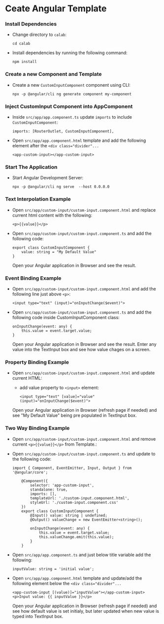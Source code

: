 # Ceate Angular Template

### Install Dependencies

-   Change directory to `calab`:
    ```
    cd calab
    ```
-   Install dependencies by running the following command:
    ```
    npm install

### Create a new Component and  Template

-   Create a new `CustomInputComponent` component using CLI:
    ```
    npx -p @angular/cli ng generate component my-component
    ```

### Inject CustomInput Component into AppComponent

- Inside `src/app/app.component.ts` update `imports` to include `CustomInputComponent`:
    ```
    imports: [RouterOutlet, CustomInputComponent],
    ```

- Open `src/app/app.component.html` template and add the following element after the `<div class="divider"...`
    ```
    <app-custom-input></app-custom-input>
    ```

### Start The Application

-   Start Angular Development Server:
    ```
    npx -p @angular/cli ng serve  --host 0.0.0.0 
    ```

### Text Interpolation Example

-   Open `src/app/custom-input/custom-input.component.html` and replace current html content with the following:
    ```
    <p>{{value}}</p>
    ```

-   Open `src/app/custom-input/custom-input.component.ts` and add the following code:
    ```
    export class CustomInputComponent {
        value: string = "My Default Value"
    }
    ```

    Open your Angular application in Browser and see the result.

### Event Binding Example
-   Open `src/app/custom-input/custom-input.component.html` and add the following line just above `<p>`:
    ```
    <input type="text" (input)="onInputChange($event)">

    ```

-   Open `src/app/custom-input/custom-input.component.ts` and add the following code inside CustomInputComponent class:
    ```
    onInputChange(event: any) {
        this.value = event.target.value;
    }
    ```
    
    Open your Angular application in Browser and see the result.
    Enter any value into the TextInput box and see how value chages on a screen.


### Property Binding Example
-   Open `src/app/custom-input/custom-input.component.html` and update current HTML:
    - add value property to `<input>` element:
        ```
        <input type="text" [value]="value" (input)="onInputChange($event)">
        ```
        
    Open your Angular application in Browser (refresh page if needed) and see "My Default Value" being pre populated in  TextInput box.


### Two Way Binding Example

-   Open `src/app/custom-input/custom-input.component.html` and remove current `<p>{{value}}</p>` from Template.:

-   Open `src/app/custom-input/custom-input.component.ts` and update to the following code:
    ```
    import { Component, EventEmitter, Input, Output } from '@angular/core';

        @Component({
            selector: 'app-custom-input',
            standalone: true,
            imports: [],
            templateUrl: './custom-input.component.html',
            styleUrl: './custom-input.component.css'
        })
        export class CustomInputComponent {
            @Input() value: string | undefined;
            @Output() valueChange = new EventEmitter<string>();

            onInputChange(event: any) {
                this.value = event.target.value;
                this.valueChange.emit(this.value);
            }
        }
    ```
-   Open `src/app/app.component.ts` and just below title variable add the following:
    ```
    inputValue: string = 'initial value';
    ```

- Open `src/app/app.component.html` template and update/add the following element below the `<div class="divider"...`
    ```
    <app-custom-input [(value)]="inputValue"></app-custom-input>
    <p>Input value: {{ inputValue }}</p>
    ```

    Open your Angular application in Browser (refresh page if needed) and see how default value is set initialy, but later updated when 
    new value is typed into TextInput box.
